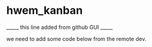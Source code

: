 # hwem_kanban

_____ this line added from github GUI _____

we need to add some code below from the remote dev.

